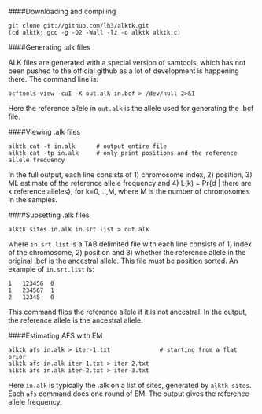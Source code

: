 ####Downloading and compiling

    git clone git://github.com/lh3/alktk.git
    (cd alktk; gcc -g -O2 -Wall -lz -o alktk alktk.c)

####Generating .alk files

ALK files are generated with a special version of samtools, which has not been
pushed to the official github as a lot of development is happening there. The
command line is:

    bcftools view -cuI -K out.alk in.bcf > /dev/null 2>&1

Here the reference allele in `out.alk` is the allele used for generating the
.bcf file.

####Viewing .alk files

    alktk cat -t in.alk      # output entire file
    alktk cat -tp in.alk     # only print positions and the reference allele frequency

In the full output, each line consists of 1) chromosome index, 2) position, 3)
ML estimate of the reference allele frequency and 4) L(k) = Pr{d | there are k
reference alleles}, for k=0,...,M, where M is the number of chromosomes in the
samples.

####Subsetting .alk files

    alktk sites in.alk in.srt.list > out.alk

where `in.srt.list` is a TAB delimited file with each line consists of 1) index
of the chromosome, 2) position and 3) whether the reference allele in the
original .bcf is the ancestral allele. This file must be position sorted. An
example of `in.srt.list` is:

    1   123456  0
    1   234567  1
    2   12345   0

This command flips the reference allele if it is not ancestral. In the output,
the reference allele is the ancestral allele.

####Estimating AFS with EM

    alktk afs in.alk > iter-1.txt              # starting from a flat prior
    alktk afs in.alk iter-1.txt > iter-2.txt
    alktk afs in.alk iter-2.txt > iter-3.txt

Here `in.alk` is typically the .alk on a list of sites, generated by `alktk
sites`. Each `afs` command does one round of EM. The output gives the reference
allele frequency.
